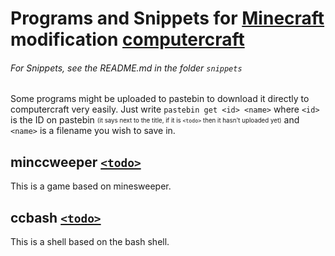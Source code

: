 <!-- Written in Markdown, use it to view it! -->

 Programs and Snippets for [Minecraft][MC Web] modification [computercraft][CC Web]
====================================================================================
###### For Snippets, see the README.md in the folder `snippets`

Some programs might be uploaded to pastebin to download it directly to computercraft
very easily.
Just write `pastebin get <id> <name>` where `<id>` is the ID on pastebin <sub><sup>(it says next to the title, if it is `<todo>` then it hasn't uploaded yet)</sup></sub> and `<name>` is a filename you wish to save in.

 minccweeper [`<todo>`][pb mineccweeper]
-------------
This is a game based on minesweeper.

 ccbash [`<todo>`][pb ccbash]
--------
This is a shell based on the bash shell.

<!---- LINK LIST ---->
<!-- Programs -->
[pb mineccweeper]: http://pastebin.com
[pb ccbash]: http://pastebin.com
<!-- Other things -->
[MC Web]: http://minecraft.net
[CC Web]: http://computercraft.info